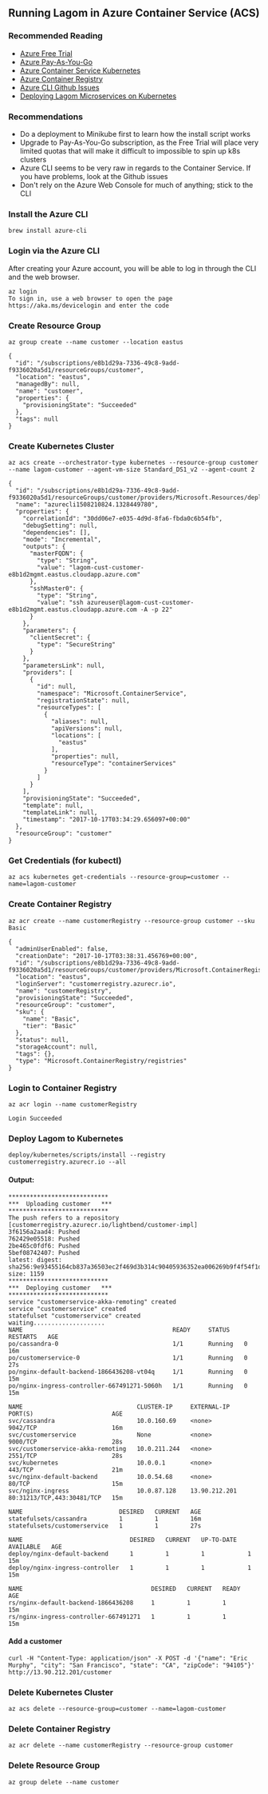 ## Running Lagom in Azure Container Service (ACS)

### Recommended Reading

* [Azure Free Trial](https://azure.microsoft.com/en-us/offers/ms-azr-0044p/)
* [Azure Pay-As-You-Go](https://azure.microsoft.com/en-us/offers/ms-azr-0003p/)
* [Azure Container Service Kubernetes](https://docs.microsoft.com/en-us/azure/container-service/kubernetes/container-service-kubernetes-walkthrough)
* [Azure Container Registry](https://docs.microsoft.com/en-us/azure/container-registry/container-registry-get-started-azure-cli)
* [Azure CLI Github Issues](https://github.com/Azure/azure-cli/issues)
* [Deploying Lagom Microservices on Kubernetes](https://developer.lightbend.com/guides/lagom-kubernetes-k8s-deploy-microservices/)

### Recommendations

* Do a deployment to Minikube first to learn how the install script works
* Upgrade to Pay-As-You-Go subscription, as the Free Trial will place very limited quotas that will make it difficult to impossible to spin up k8s clusters
* Azure CLI seems to be very raw in regards to the Container Service. If you have problems, look at the Github issues
* Don't rely on the Azure Web Console for much of anything; stick to the CLI

### Install the Azure CLI

```brew install azure-cli```

### Login via the Azure CLI

After creating your Azure account, you will be able to log in through the CLI and the web browser.

```
az login
To sign in, use a web browser to open the page https://aka.ms/devicelogin and enter the code
```

### Create Resource Group

```az group create --name customer --location eastus```

```
{
  "id": "/subscriptions/e8b1d29a-7336-49c8-9add-f9336020a5d1/resourceGroups/customer",
  "location": "eastus",
  "managedBy": null,
  "name": "customer",
  "properties": {
    "provisioningState": "Succeeded"
  },
  "tags": null
}
```

### Create Kubernetes Cluster

```az acs create --orchestrator-type kubernetes --resource-group customer --name lagom-customer --agent-vm-size Standard_DS1_v2 --agent-count 2```

```
{
  "id": "/subscriptions/e8b1d29a-7336-49c8-9add-f9336020a5d1/resourceGroups/customer/providers/Microsoft.Resources/deployments/azurecli1508210824.1328449780",
  "name": "azurecli1508210824.1328449780",
  "properties": {
    "correlationId": "30dd06e7-e035-4d9d-8fa6-fbda0c6b54fb",
    "debugSetting": null,
    "dependencies": [],
    "mode": "Incremental",
    "outputs": {
      "masterFQDN": {
        "type": "String",
        "value": "lagom-cust-customer-e8b1d2mgmt.eastus.cloudapp.azure.com"
      },
      "sshMaster0": {
        "type": "String",
        "value": "ssh azureuser@lagom-cust-customer-e8b1d2mgmt.eastus.cloudapp.azure.com -A -p 22"
      }
    },
    "parameters": {
      "clientSecret": {
        "type": "SecureString"
      }
    },
    "parametersLink": null,
    "providers": [
      {
        "id": null,
        "namespace": "Microsoft.ContainerService",
        "registrationState": null,
        "resourceTypes": [
          {
            "aliases": null,
            "apiVersions": null,
            "locations": [
              "eastus"
            ],
            "properties": null,
            "resourceType": "containerServices"
          }
        ]
      }
    ],
    "provisioningState": "Succeeded",
    "template": null,
    "templateLink": null,
    "timestamp": "2017-10-17T03:34:29.656097+00:00"
  },
  "resourceGroup": "customer"
}
```

### Get Credentials (for kubectl)

```az acs kubernetes get-credentials --resource-group=customer --name=lagom-customer```

### Create Container Registry

```az acr create --name customerRegistry --resource-group customer --sku Basic```

```
{
  "adminUserEnabled": false,
  "creationDate": "2017-10-17T03:38:31.456769+00:00",
  "id": "/subscriptions/e8b1d29a-7336-49c8-9add-f9336020a5d1/resourceGroups/customer/providers/Microsoft.ContainerRegistry/registries/customerRegistry",
  "location": "eastus",
  "loginServer": "customerregistry.azurecr.io",
  "name": "customerRegistry",
  "provisioningState": "Succeeded",
  "resourceGroup": "customer",
  "sku": {
    "name": "Basic",
    "tier": "Basic"
  },
  "status": null,
  "storageAccount": null,
  "tags": {},
  "type": "Microsoft.ContainerRegistry/registries"
}
```

### Login to Container Registry

```az acr login --name customerRegistry```

```
Login Succeeded
```

### Deploy Lagom to Kubernetes

```deploy/kubernetes/scripts/install --registry customerregistry.azurecr.io --all```

#### Output:

```
****************************
***  Uploading customer   ***
****************************
The push refers to a repository [customerregistry.azurecr.io/lightbend/customer-impl]
3f6156a2aad4: Pushed 
762429e05518: Pushed 
2be465c0fdf6: Pushed 
5bef08742407: Pushed 
latest: digest: sha256:9e93455164cb837a36503ec2f469d3b314c90405936352ea006269b9f4f54f1d size: 1159
****************************
***  Deploying customer   ***
****************************
service "customerservice-akka-remoting" created
service "customerservice" created
statefulset "customerservice" created
waiting....................
NAME                                          READY     STATUS    RESTARTS   AGE
po/cassandra-0                                1/1       Running   0          16m
po/customerservice-0                          1/1       Running   0          27s
po/nginx-default-backend-1866436208-vt04q     1/1       Running   0          15m
po/nginx-ingress-controller-667491271-5060h   1/1       Running   0          15m

NAME                                CLUSTER-IP     EXTERNAL-IP     PORT(S)                      AGE
svc/cassandra                       10.0.160.69    <none>          9042/TCP                     16m
svc/customerservice                 None           <none>          9000/TCP                     28s
svc/customerservice-akka-remoting   10.0.211.244   <none>          2551/TCP                     28s
svc/kubernetes                      10.0.0.1       <none>          443/TCP                      21m
svc/nginx-default-backend           10.0.54.68     <none>          80/TCP                       15m
svc/nginx-ingress                   10.0.87.128    13.90.212.201   80:31213/TCP,443:30481/TCP   15m

NAME                           DESIRED   CURRENT   AGE
statefulsets/cassandra         1         1         16m
statefulsets/customerservice   1         1         27s

NAME                              DESIRED   CURRENT   UP-TO-DATE   AVAILABLE   AGE
deploy/nginx-default-backend      1         1         1            1           15m
deploy/nginx-ingress-controller   1         1         1            1           15m

NAME                                    DESIRED   CURRENT   READY     AGE
rs/nginx-default-backend-1866436208     1         1         1         15m
rs/nginx-ingress-controller-667491271   1         1         1         15m
```

#### Add a customer

```curl -H "Content-Type: application/json" -X POST -d '{"name": "Eric Murphy", "city": "San Francisco", "state": "CA", "zipCode": "94105"}' http://13.90.212.201/customer```

### Delete Kubernetes Cluster

```az acs delete --resource-group=customer --name=lagom-customer```

### Delete Container Registry

```az acr delete --name customerRegistry --resource-group customer```

### Delete Resource Group

```az group delete --name customer```